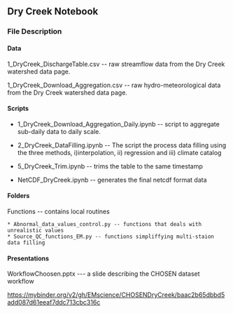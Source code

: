 ## Dry Creek Notebook
### File Description
#### Data
1_DryCreek_DischargeTable.csv -- raw streamflow data from the Dry Creek watershed data page.

1_DryCreek_Download_Aggregation.csv -- raw hydro-meteorological data from the Dry Creek watershed data page.

#### Scripts
* 1_DryCreek_Download_Aggregation_Daily.ipynb -- script to aggregate sub-daily data to daily scale.

* 2_DryCreek_DataFilling.ipynb -- The script the process data filling using the three methods, 
	i)interpolation, ii) regression and iii) climate catalog
	
* 5_DryCreek_Trim.ipynb -- trims the table to the same timestamp

* NetCDF_DryCreek.ipynb -- generates the final netcdf format data

#### Folders
Functions -- contains local routines 

	* Abnormal_data_values_control.py -- functions that deals with unrealistic values
	* Source_QC_functions_EM.py -- functions simpliffying multi-staion data filling 

#### Presentations
WorkflowChoosen.pptx --- a slide describing the CHOSEN dataset workflow



https://mybinder.org/v2/gh/EMscience/CHOSENDryCreek/baac2b65dbbd5add087d61eeaf7ddc713cbc316c
